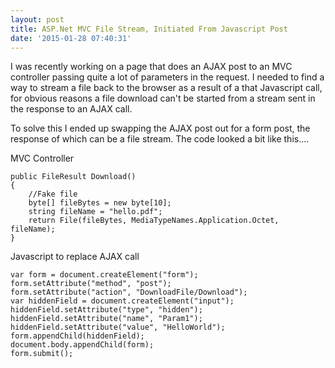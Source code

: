 ```yaml
---
layout: post
title: ASP.Net MVC File Stream, Initiated From Javascript Post
date: '2015-01-28 07:40:31'
---
```


I was recently working on a page that does an AJAX post to an MVC controller passing quite a lot of parameters in the request. I needed to find a way to stream a file back to the browser as a result of a that Javascript call, for obvious reasons a file download can't be started from a stream sent in the response to an AJAX call. 

To solve this I ended up swapping the AJAX post out for a form post, the response of which can be a file stream. The code looked a bit like this....

MVC Controller

```language-csharp
public FileResult Download()
{
	//Fake file
	byte[] fileBytes = new byte[10];
	string fileName = "hello.pdf";
	return File(fileBytes, MediaTypeNames.Application.Octet, fileName);
}
```

Javascript to replace AJAX call

```language-javascript
var form = document.createElement("form");   
form.setAttribute("method", "post");
form.setAttribute("action", "DownloadFile/Download");
var hiddenField = document.createElement("input");
hiddenField.setAttribute("type", "hidden");
hiddenField.setAttribute("name", "Param1");
hiddenField.setAttribute("value", "HelloWorld");
form.appendChild(hiddenField);
document.body.appendChild(form);
form.submit();
```